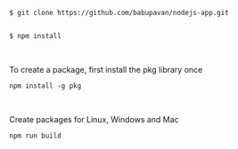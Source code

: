 
```
$ git clone https://github.com/babupavan/nodejs-app.git

```
```

$ npm install
```

<br>

To create a package, first install the pkg library once

```
npm install -g pkg
```

<br>

Create packages for Linux, Windows and Mac

```
npm run build
```
